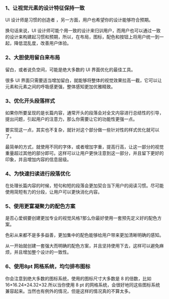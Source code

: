### 1、让视觉元素的设计特征保持一致
UI 设计师是习惯的创造者 ，另一方面，用户也希望你的设计能够符合预期。

换句话来说，UI 设计师可能个用一致的设计来归训用户，而用户也可以通过一致的设计来构建起习惯和预期，所以，在布局，图标，配色和按钮上将用户统一到一起，降低混乱度，改善用户体验。

### 2、大胆使用留白来布局
留白，或者说负空间，可能是绝大多数的 UI 界面优化的最佳工具。

很多 UI 界面只需要适当增加留白，就能够将整体的视觉效果拉高一截，它可以让元素和元素之间的呼吸感更强，整体感知更加优雅精致。

### 3、优化开头段落样式
如果你所要呈现的是长篇内容，通常开头的段落会对全文内容进行总结性的引导，提出问题，引起用户的注意力，那么你需要让它的功能性更强一点。

要实现这一点，其实也不复杂，就针对这个部分做一些针对性的样式优化就可以了。

最简单的方式，就使用不同的字体，或者增加字重，提高行高，让这一部分的视觉重量超过其他的部分即可。这样可以让用户更快注意到这一部分，并且留下更好的印象，并且增加内容的信息层级。

### 4、为快速扫读进行段落优化
在处理长篇内容的时候，短句和短的段落会更加契合当下用户的阅读习惯。尽可能使用简短有力的分段，让用户可以更快消化内容。

### 5、使用更富凝聚力的配色方案
是否心爱纲要创建更加专业的视觉风格?那么你最好使用一套预先定义好的配色方案。

色彩从来都不是多多益善，更加集中的配色能够给用户带来更加清晰明确的感知。

从一开始就创建一套强大而明确的配色方案，并且坚持使用下去，这样可以避免麻烦，并且增加整个设计的一致性。

### 6、使用8pt 网格系统，均匀排布图标
你会注意到绝大多数的图标系统，使用的图标尺寸大多数是 8 的倍数，比如 16×16.24×24.32×32.所以当你使用 8 pt 的网格系统，会很好地同这些图标系统兼容起来。当然也有例外的情况，但是这样的情况真的不算太多。